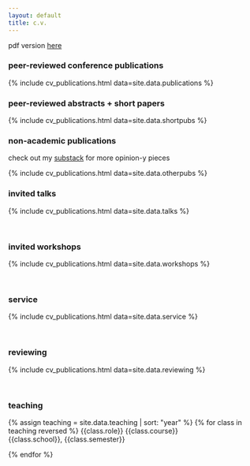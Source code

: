 ```yaml
---
layout: default
title: c.v.
---
```


pdf version [here](/assets/images/Akbaba-CV.pdf)

### peer-reviewed conference publications

{% include cv_publications.html data=site.data.publications %}
<br>

### peer-reviewed abstracts + short papers

{% include cv_publications.html data=site.data.shortpubs %}
<br>

### non-academic publications

check out my [substack](https://gotdairyya.substack.com/) for more opinion-y pieces

{% include cv_publications.html data=site.data.otherpubs %}
<br>

### invited talks

{% include cv_publications.html data=site.data.talks %}

<br>

### invited workshops

{% include cv_publications.html data=site.data.workshops %}

<br>

### service

{% include cv_publications.html data=site.data.service %}

<br>

### reviewing

{% include cv_publications.html data=site.data.reviewing %}

<br>

### teaching

{% assign teaching = site.data.teaching | sort: "year" %}
{% for class in teaching reversed %}
<bold>{{class.role}}</bold>
<span>{{class.course}}</span><br>
<span>{{class.school}}, {{class.semester}}</span>

{% endfor %}

<br>

<!-- ## outreach

I find it important to find different ways to share research outside of academia.
So far I give myself a 2/5 at my attempts.

|          |     |                                                                                                                              |
| -------- | --- | ---------------------------------------------------------------------------------------------------------------------------- |
| **2022** |     | [**SHETech Explorer Day**](https://shetechexplorer.com/)                                                                     |
|          |     | [Data Portraits](https://observablehq.com/@gotdairyya/data-portraits-for-shetech) for young girls to consider future in STEM |
|          |     |                                                                                                                              |
| **2020** |     | [**VDL Blog**](https://vdl.sci.utah.edu/blog/)                                                                               |
|          |     | Started blog to make research papers more accessible.                                                                        | -->

